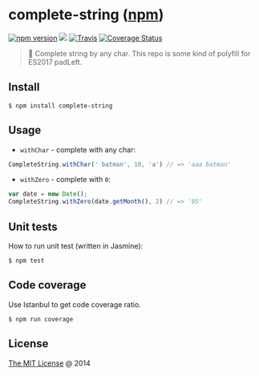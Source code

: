 # complete-string ([npm](https://www.npmjs.com/package/complete-string))

[![npm version](https://badge.fury.io/js/complete-string.svg)](https://badge.fury.io/js/complete-string)
![](https://img.shields.io/npm/dt/complete-string.svg)
[![Travis](https://img.shields.io/travis/piecioshka/complete-string.svg?maxAge=2592000)](https://travis-ci.org/piecioshka/complete-string)
[![Coverage Status](https://coveralls.io/repos/github/piecioshka/complete-string/badge.svg?branch=master)](https://coveralls.io/github/piecioshka/complete-string?branch=master)

> :hammer: Complete string by any char. This repo is some kind of polyfill for ES2017 padLeft.

## Install

```
$ npm install complete-string
```

## Usage

- `withChar` - complete with any char:

```javascript
CompleteString.withChar(' batman', 10, 'a') // => 'aaa batman'
```

- `withZero` - complete with `0`:

```javascript
var date = new Date();
CompleteString.withZero(date.getMonth(), 2) // => '05'
```

## Unit tests

How to run unit test (written in Jasmine):

```
$ npm test
```

## Code coverage

Use Istanbul to get code coverage ratio.

```
$ npm run coverage
```

## License

[The MIT License](http://piecioshka.mit-license.org) @ 2014

